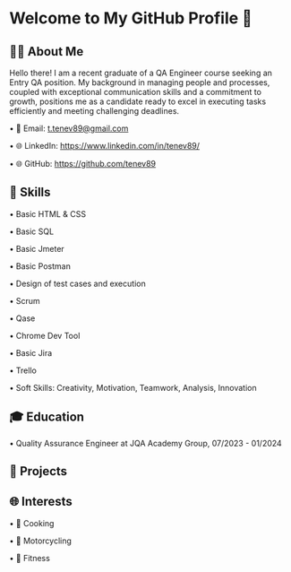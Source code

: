 # Welcome to My GitHub Profile 👋


## 👨‍💻 About Me

Hello there! I am a recent graduate of a QA Engineer course seeking an Entry QA position. My background in managing people and processes, coupled with exceptional communication skills and a commitment to growth, positions me as a candidate ready to excel in executing tasks efficiently and meeting challenging deadlines.


• 📧 Email: t.tenev89@gmail.com

• 🌐 LinkedIn: https://www.linkedin.com/in/tenev89/

• 🌐 GitHub: https://github.com/tenev89


## 🚀 Skills

• Basic HTML & CSS

• Basic SQL

• Basic Jmeter

• Basic Postman

• Design of test cases and execution

• Scrum

• Qase

• Chrome Dev Tool

• Basic Jira

• Trello

• Soft Skills: Creativity, Motivation, Teamwork, Analysis, Innovation


## 🎓 Education

• Quality Assurance Engineer at JQA Academy Group, 07/2023 - 01/2024


## 💼 Projects





## 🌐 Interests

• 🍳 Cooking

• 🚴 Motorcycling

• 💪 Fitness
